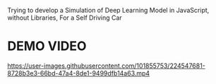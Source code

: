 Trying to develop a Simulation of Deep Learning Model in JavaScript, without Libraries, For a Self Driving Car

# DEMO VIDEO

https://user-images.githubusercontent.com/101855753/224547681-8728b3e3-66bd-47a4-8de1-9499dfb14a63.mp4

